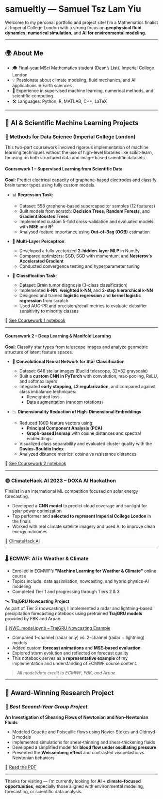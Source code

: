 # samueltly — Samuel Tsz Lam Yiu

Welcome to my personal portfolio and project site! I’m a Mathematics finalist at Imperial College London with a strong focus on **geophysical fluid dynamics**, **numerical simulation**, and **AI for environmental modeling**.

---

## 🌍 About Me

- 🎓 Final-year MSci Mathematics student (Dean’s List), Imperial College London  
- 💡 Passionate about climate modeling, fluid mechanics, and AI applications in Earth sciences  
- 🧠 Experience in supervised machine learning, numerical methods, and scientific computing  
- 🛠️ Languages: Python, R, MATLAB, C++, LaTeX  

---

## 🤖 AI & Scientific Machine Learning Projects

### 🔹 Methods for Data Science (Imperial College London)

This two-part coursework involved rigorous implementation of machine learning techniques without the use of high-level libraries like scikit-learn, focusing on both structured data and image-based scientific datasets.

#### **Coursework 1 – Supervised Learning from Scientific Data**

**Goal**: Predict electrical capacity of graphene-based electrodes and classify brain tumor types using fully custom models.

- 📊 **Regression Task**:  
  - Dataset: 558 graphene-based supercapacitor samples (12 features)  
  - Built models from scratch: **Decision Trees**, **Random Forests**, and **Gradient Boosted Trees**  
  - Implemented custom 5-fold cross-validation and evaluated models with **MSE** and **R²**  
  - Analysed feature importance using **Out-of-Bag (OOB)** estimation

- 🧠 **Multi-Layer Perceptron**:  
  - Developed a fully vectorized **2-hidden-layer MLP** in NumPy  
  - Compared optimizers: SGD, SGD with momentum, and **Nesterov’s Accelerated Gradient**  
  - Conducted convergence testing and hyperparameter tuning

- 🧪 **Classification Task**:  
  - Dataset: Brain tumor diagnosis (3-class classification)  
  - Implemented **k-NN**, **weighted k-NN**, and **2-step hierarchical k-NN**  
  - Designed and trained **logistic regression** and **kernel logistic regression** from scratch  
  - Used AUC-PR and precision/recall metrics to evaluate classifier sensitivity to minority classes

📎 [See Coursework 1 notebook](https://github.com/tlysamuel21/samueltly/blob/main/02079104_Coursework1.ipynb)

---

#### **Coursework 2 – Deep Learning & Manifold Learning**

**Goal**: Classify star types from telescope images and analyze geometric structure of latent feature spaces.

- 🌌 **Convolutional Neural Network for Star Classification**  
  - Dataset: 648 stellar images (Euclid telescope, 32×32 grayscale)  
  - Built a **custom CNN in PyTorch** with convolution, max-pooling, ReLU, and softmax layers  
  - Integrated **early stopping**, **L2 regularization**, and compared against class imbalance techniques:  
    - Reweighted loss  
    - Data augmentation (random rotations)

- 📉 **Dimensionality Reduction of High-Dimensional Embeddings**  
  - Reduced 180D feature vectors using:  
    - **Principal Component Analysis (PCA)**  
    - **Graph-based Isomap** with cosine distances and spectral embeddings  
  - Visualized class separability and evaluated cluster quality with the **Davies-Bouldin Index**  
  - Analyzed distance metrics: cosine vs resistance distances

📎 [See Coursework 2 notebook](https://github.com/tlysamuel21/samueltly/blob/main/02079104_Coursework2_Part1.ipynb)

---

### 🌞 ClimateHack.AI 2023 – DOXA AI Hackathon

Finalist in an international ML competition focused on solar energy forecasting.

- Developed a **CNN model** to predict cloud coverage and sunlight for solar power optimization  
- Top performer and **selected to represent Imperial College London** in the finals  
- Worked with real climate satellite imagery and used AI to improve clean energy outcomes

🔗 [ClimateHack.AI](https://climatehack.ai/#:~:text=Find%20out%20about%20our%20progress,carbon%20emissions%20with%20machine%20learning.)

---

### 🌡️ ECMWF: AI in Weather & Climate

- Enrolled in ECMWF’s **"Machine Learning for Weather & Climate"** online course  
- Topics include: data assimilation, nowcasting, and hybrid physics-AI modeling  
- Completed Tier 1 and progressing through Tiers 2 & 3

🛰️ **TrajGRU Nowcasting Project**  
As part of Tier 3 (nowcasting), I implemented a radar and lightning-based precipitation forecasting notebook using pretrained **TrajGRU models** provided by FBK and Arpae.

📎 [NWC_model.ipynb – TrajGRU Nowcasting Example](https://tlysamuel21.github.io/tier_3/forecast_model/NWC-model.ipynb)

- Compared 1-channel (radar only) vs. 2-channel (radar + lightning) models  
- Added custom **forecast animations** and **MSE-based evaluation**  
- Explored storm evolution and reflected on forecast quality  
- This notebook serves as a **representative example** of my implementation and understanding of ECMWF course content.


> *All model/data credit to ECMWF, FBK, and Arpae.*

---

## 🧪 Award-Winning Research Project

### 🥇 _Best Second-Year Group Project_  
**An Investigation of Shearing Flows of Newtonian and Non-Newtonian Fluids**

- Modeled Couette and Poiseuille flows using Navier-Stokes and Oldroyd-B models  
- Implemented simulations for shear-thinning and shear-thickening fluids  
- Developed a simplified model for **blood flow under oscillating pressure**  
- Presented the **Weissenberg effect** and contrasted viscoelastic vs Newtonian behaviors

📄 [Read the PDF](https://github.com/tlysamuel21/samueltly/blob/main/M2R_Final_Report%20(1).pdf)

---

Thanks for visiting — I’m currently looking for **AI + climate-focused opportunities**, especially those aligned with environmental modeling, forecasting, or scientific data analysis.
